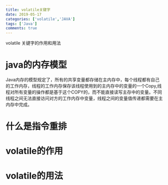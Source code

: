 ```yaml
---
title: volatile关键字
date: 2019-05-17
categories: ['volatile','JAVA']
tags: ['Java']
comments: true
---
```


volatile 关键字的作用和用法

<!--more-->

# java的内存模型

Java内存的模型规定了，所有的共享变量都存储在主内存中，每个线程都有自己的工作内存，线程的工作内存保存该线程使用到的主内存中的变量的一个Copy,线程对所有变量的操作都是基于这个COPY的，而不能直接读写主存中的变量。不同线程之间无法直接访问对方的工作内存中变量，线程之间的变量值传递都需要在主内存中完成。

# 什么是指令重排


# volatile的作用

# volatile的用法
